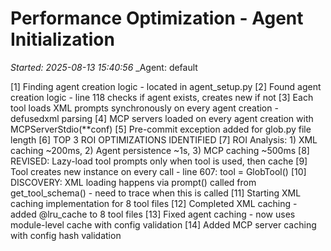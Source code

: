 # Performance Optimization - Agent Initialization
_Started: 2025-08-13 15:40:56_
_Agent: default

[1] Finding agent creation logic - located in agent_setup.py
[2] Found agent creation logic - line 118 checks if agent exists, creates new if not
[3] Each tool loads XML prompts synchronously on every agent creation - defusedxml parsing
[4] MCP servers loaded on every agent creation with MCPServerStdio(**conf)
[5] Pre-commit exception added for glob.py file length
[6] TOP 3 ROI OPTIMIZATIONS IDENTIFIED
[7] ROI Analysis: 1) XML caching ~200ms, 2) Agent persistence ~1s, 3) MCP caching ~500ms
[8] REVISED: Lazy-load tool prompts only when tool is used, then cache
[9] Tool creates new instance on every call - line 607: tool = GlobTool()
[10] DISCOVERY: XML loading happens via prompt() called from get_tool_schema() - need to trace when this is called
[11] Starting XML caching implementation for 8 tool files
[12] Completed XML caching - added @lru_cache to 8 tool files
[13] Fixed agent caching - now uses module-level cache with config validation
[14] Added MCP server caching with config hash validation
